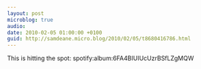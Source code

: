 ```yaml
---
layout: post
microblog: true
audio: 
date: 2010-02-05 01:00:00 +0100
guid: http://samdeane.micro.blog/2010/02/05/t8680416786.html
---
```

This is hitting the spot: spotify:album:6FA4BIUIUcUzrBSfLZgMQW
